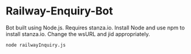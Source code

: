 # Railway-Enquiry-Bot

Bot built using Node.js. Requires stanza.io.
Install Node and use npm to install stanza.io. Change the wsURL and jid appropriately.

```
node railwayInquiry.js
```
